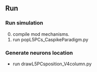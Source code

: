 
## Run
### Run simulation 
0. compile mod mechanisms. 
1. run popL5PCs_CaspikeParadigm.py 

### Generate neurons location
- run drawL5PCsposition_V4column.py
